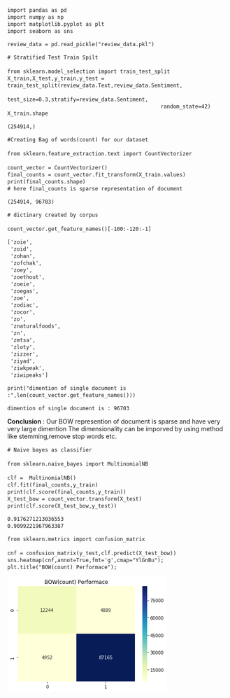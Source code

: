 

```
import pandas as pd 
import numpy as np
import matplotlib.pyplot as plt
import seaborn as sns

```


```
review_data = pd.read_pickle("review_data.pkl")
```


```
# Stratified Test Train Spilt

from sklearn.model_selection import train_test_split
X_train,X_test,y_train,y_test = train_test_split(review_data.Text,review_data.Sentiment,
                                                 test_size=0.3,stratify=review_data.Sentiment,
                                                 random_state=42)
X_train.shape
```




    (254914,)




```
#Creating Bag of words(count) for our dataset

from sklearn.feature_extraction.text import CountVectorizer

count_vector = CountVectorizer()
final_counts = count_vector.fit_transform(X_train.values)
print(final_counts.shape)
# here final_counts is sparse representation of document
```

    (254914, 96703)



```
# dictinary created by corpus

count_vector.get_feature_names()[-100:-120:-1]
```




    ['zoie',
     'zoid',
     'zohan',
     'zofchak',
     'zoey',
     'zoethout',
     'zoeie',
     'zoegas',
     'zoe',
     'zodiac',
     'zocor',
     'zo',
     'znaturalfoods',
     'zn',
     'zmtsa',
     'zloty',
     'zizzer',
     'ziyad',
     'ziwkpeak',
     'ziwipeaks']




```
print("dimention of single document is :",len(count_vector.get_feature_names()))
```

    dimention of single document is : 96703


**Conclusion** : Our BOW represention of document is sparse and have very very large dimention
The dimensionality can be imporved by using method like stemming,remove stop words etc.


```
# Naive bayes as classifier 

from sklearn.naive_bayes import MultinomialNB

clf =  MultinomialNB()
clf.fit(final_counts,y_train)
print(clf.score(final_counts,y_train))
X_test_bow = count_vector.transform(X_test)
print(clf.score(X_test_bow,y_test))
```

    0.9176271213036553
    0.9099221967963387



```
from sklearn.metrics import confusion_matrix

cnf = confusion_matrix(y_test,clf.predict(X_test_bow))
sns.heatmap(cnf,annot=True,fmt='g',cmap="YlGnBu");
plt.title("BOW(count) Performace");
```


![png](resources/output_8_0.png)


